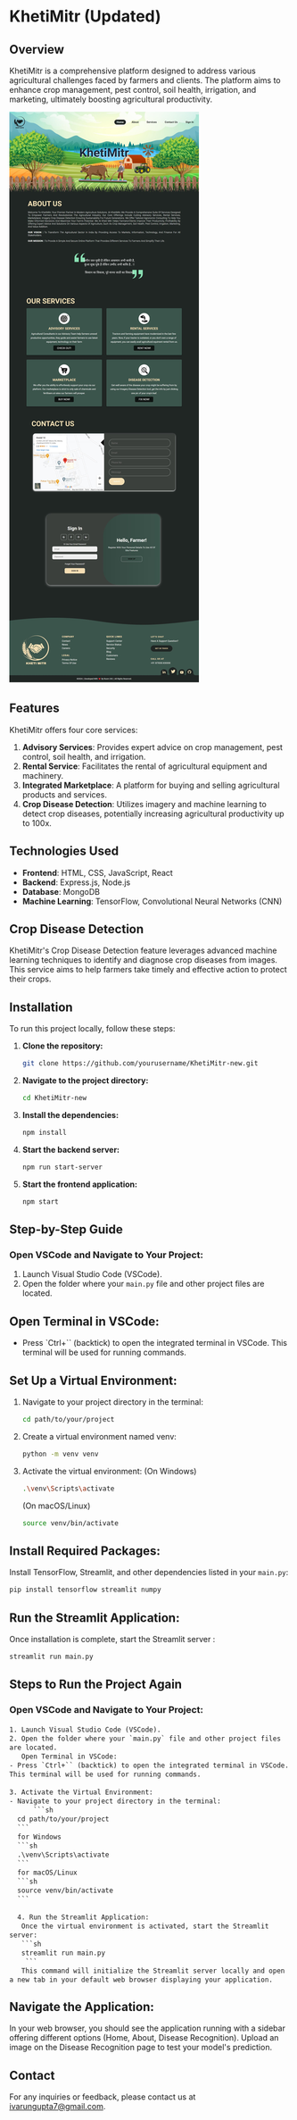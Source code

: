 # KhetiMitr (Updated)

## Overview
KhetiMitr is a comprehensive platform designed to address various agricultural challenges faced by farmers and clients. The platform aims to enhance crop management, pest control, soil health, irrigation, and marketing, ultimately boosting agricultural productivity.

![Alt text](KhetiMitr,UIUX.jpeg)

## Features
KhetiMitr offers four core services:
1. **Advisory Services**: Provides expert advice on crop management, pest control, soil health, and irrigation.
2. **Rental Service**: Facilitates the rental of agricultural equipment and machinery.
3. **Integrated Marketplace**: A platform for buying and selling agricultural products and services.
4. **Crop Disease Detection**: Utilizes imagery and machine learning to detect crop diseases, potentially increasing agricultural productivity up to 100x.

## Technologies Used
- **Frontend**: HTML, CSS, JavaScript, React
- **Backend**: Express.js, Node.js
- **Database**: MongoDB
- **Machine Learning**: TensorFlow, Convolutional Neural Networks (CNN)

## Crop Disease Detection
KhetiMitr's Crop Disease Detection feature leverages advanced machine learning techniques to identify and diagnose crop diseases from images. This service aims to help farmers take timely and effective action to protect their crops.

## Installation

To run this project locally, follow these steps:

1. **Clone the repository:**
    ```bash
    git clone https://github.com/yourusername/KhetiMitr-new.git
    ```

2. **Navigate to the project directory:**
    ```bash
    cd KhetiMitr-new
    ```

3. **Install the dependencies:**
    ```bash
    npm install
    ```

4. **Start the backend server:**
    ```bash
    npm run start-server
    ```

5. **Start the frontend application:**
    ```bash
    npm start
    ```

## Step-by-Step Guide

### Open VSCode and Navigate to Your Project:

1. Launch Visual Studio Code (VSCode).
2. Open the folder where your `main.py` file and other project files are located.

## Open Terminal in VSCode:

- Press `Ctrl+`` (backtick) to open the integrated terminal in VSCode. This terminal will be used for running commands.

## Set Up a Virtual Environment:

1. Navigate to your project directory in the terminal:
   ```sh
   cd path/to/your/project
    ```
2. Create a virtual environment named venv:
   ```sh
   python -m venv venv
    ```

3. Activate the virtual environment:
    (On Windows)
    ```sh
    .\venv\Scripts\activate
    ```
    (On macOS/Linux)
    ```sh
    source venv/bin/activate
    ```
    
## Install Required Packages:
Install TensorFlow, Streamlit, and other dependencies listed in your `main.py`:

```sh
pip install tensorflow streamlit numpy
```

## Run the Streamlit Application:
Once installation is complete, start the Streamlit server :

```sh
streamlit run main.py
```
## Steps to Run the Project Again

### Open VSCode and Navigate to Your Project:
    1. Launch Visual Studio Code (VSCode).
    2. Open the folder where your `main.py` file and other project files are located.
       Open Terminal in VSCode:
    - Press `Ctrl+`` (backtick) to open the integrated terminal in VSCode. This terminal will be used for running commands.

    3. Activate the Virtual Environment:
    - Navigate to your project directory in the terminal:
          ```sh
      cd path/to/your/project
      ```
      for Windows
      ```sh
      .\venv\Scripts\activate
      ```
      for macOS/Linux
      ```sh
      source venv/bin/activate
      ```

      4. Run the Streamlit Application:
       Once the virtual environment is activated, start the Streamlit server:
       ```sh
       streamlit run main.py
        ```
       This command will initialize the Streamlit server locally and open a new tab in your default web browser displaying your application.

## Navigate the Application:

In your web browser, you should see the application running with a sidebar offering different options (Home, About, Disease Recognition).
Upload an image on the Disease Recognition page to test your model's prediction.

## Contact

For any inquiries or feedback, please contact us at [ivarungupta7@gmail.com](mailto:ivarungupta7@gmail.com).

